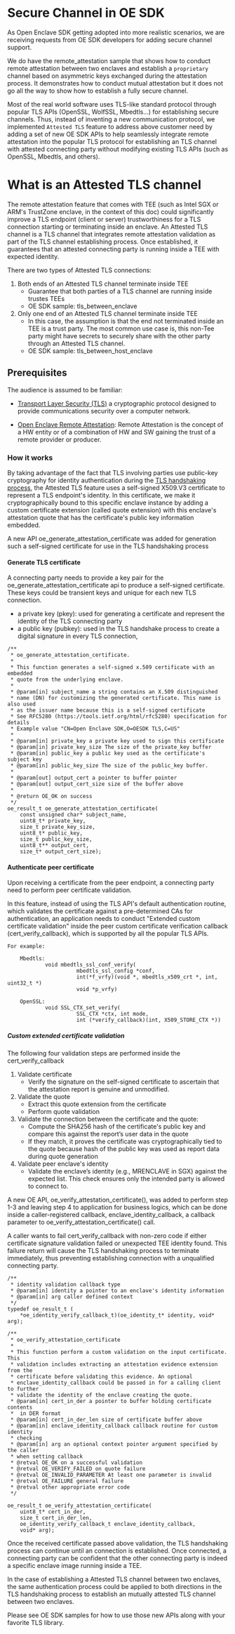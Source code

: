# Secure Channel in OE SDK

  As Open Enclave SDK getting adopted into more realistic scenarios, we are receiving requests from OE SDK developers for adding secure channel support.

  We do have the remote_attestation sample that shows how to conduct remote attestation between two enclaves and establish a `proprietary` channel based on asymmetric keys exchanged during the attestation process. It demonstrates how to conduct mutual attestation but it does not go all the way to show how to establish a fully secure channel.

  Most of the real world software uses TLS-like standard protocol through popular TLS APIs (OpenSSL, WolfSSL, Mbedtls...) for establishing secure channels. Thus, instead of inventing a new communication protocol, we implemented `Attested TLS` feature to address above customer need by adding a set of new OE SDK APIs to help seamlessly integrate remote attestation into the popular TLS protocol for establishing an TLS channel with attested connecting party without modifying existing TLS APIs (such as OpenSSL, Mbedtls, and others).

# What is an Attested TLS channel

The remote attestation feature that comes with TEE (such as Intel SGX or ARM's TrustZone enclave, in the context of this doc) could significantly improve a TLS endpoint (client or server) trustworthiness for a TLS connection starting or terminating inside an enclave. An Attested TLS channel is a TLS channel that integrates remote attestation validation as part of the TLS channel establishing process. Once established, it guarantees that an attested connecting party is running inside a TEE with expected identity.

There are two types of Attested TLS connections:
1. Both ends of an Attested TLS channel terminate inside TEE
    - Guarantee that both parties of a TLS channel are running inside trustes TEEs
    - OE SDK sample: tls_between_enclave
2. Only one end of an Attested TLS channel terminate inside TEE
    - In this case, the assumption is that the end not terminated inside an TEE is a trust party. The most common use case is, this non-Tee party might have secrets to securely share with the other party through an Attested TLS channel.
    - OE SDK sample: tls_between_host_enclave

## Prerequisites

  The audience is assumed to be familiar:

  - [Transport Layer Security (TLS)](https://en.wikipedia.org/wiki/Transport_Layer_Security) a cryptographic protocol designed to provide communications security over a computer network.

  - [Open Enclave Remote Attestation](https://github.com/Microsoft/openenclave/tree/master/samples/remote_attestation#what-is-attestation): Remote Attestation is the concept of a HW entity or of a
combination of HW and SW gaining the trust of a remote provider or producer.

### How it works

  By taking advantage of the fact that TLS involving parties use public-key cryptography for identity authentication during the [TLS handshaking process](https://en.wikipedia.org/wiki/Transport_Layer_Security#TLS_handshake), the Attested TLS feature uses a self-signed X509.V3 certificate to represent a TLS endpoint's identity. In this certificate, we make it cryptographically bound to this specific enclave instance by adding a custom certificate extension (called quote extension) with this enclave's attestation quote that has the certificate's public key information embedded.

  A new API oe_generate_attestation_certificate was added for generation such a self-signed certificate for use in the TLS handshaking process

#### Generate TLS certificate

  A connecting party needs to provide a key pair for the oe_generate_attestation_certificate api to produce a self-signed certificate. These keys could be transient keys and unique for each new TLS connection.
  - a private key (pkey): used for generating a certificate and represent the identity of the TLS connecting party
  - a public key (pubkey): used in the TLS handshake process to create a digital signature in every TLS connection,

```
/**
 * oe_generate_attestation_certificate.
 *
 * This function generates a self-signed x.509 certificate with an embedded
 * quote from the underlying enclave.
 *
 * @param[in] subject_name a string contains an X.509 distinguished
 * name (DN) for customizing the generated certificate. This name is also used
 * as the issuer name because this is a self-signed certificate
 * See RFC5280 (https://tools.ietf.org/html/rfc5280) specification for details
 * Example value "CN=Open Enclave SDK,O=OESDK TLS,C=US"
 *
 * @param[in] private_key a private key used to sign this certificate
 * @param[in] private_key_size The size of the private_key buffer
 * @param[in] public_key a public key used as the certificate's subject key
 * @param[in] public_key_size The size of the public_key buffer.
 *
 * @param[out] output_cert a pointer to buffer pointer
 * @param[out] output_cert_size size of the buffer above
 *
 * @return OE_OK on success
 */
oe_result_t oe_generate_attestation_certificate(
    const unsigned char* subject_name,
    uint8_t* private_key,
    size_t private_key_size,
    uint8_t* public_key,
    size_t public_key_size,
    uint8_t** output_cert,
    size_t* output_cert_size);
```
#### Authenticate peer certificate

Upon receiving a certificate from the peer endpoint, a connecting party need to perform peer certificate validation.

In this feature, instead of using the TLS API's default authentication routine, which validates the certificate against a pre-determined CAs for authentication, an application needs to conduct "Extended custom certificate validation" inside the peer custom certificate verification callback (cert_verify_callback), which is supported by all the popular TLS APIs.

```
For example:

    Mbedtls:
            void mbedtls_ssl_conf_verify(
                      mbedtls_ssl_config *conf,
                      int(*f_vrfy)(void *, mbedtls_x509_crt *, int, uint32_t *)
                      void *p_vrfy)

    OpenSSL:
            void SSL_CTX_set_verify(
                      SSL_CTX *ctx, int mode,
                      int (*verify_callback)(int, X509_STORE_CTX *))
```
##### Custom extended certificate validation

The following four validation steps are performed inside the cert_verify_callback
  1. Validate certificate
     - Verify the signature on the self-signed certificate to ascertain that the attestation report is genuine and unmodified.
  2. Validate the quote
     - Extract this quote extension from the certificate
     - Perform quote validation
  3. Validate the connection between the certificate and  the quote:
     - Compute the SHA256 hash of the certificate's public key and compare this against the report’s user data in the quote
     - If they match, it proves the certificate was cryptographically tied to the quote because hash of the public key was used as report data during quote generation
  4. Validate peer enclave's identity
     - Validate the enclave’s identity (e.g., MRENCLAVE in SGX) against the expected list. This check ensures only the intended party is allowed to connect to.

  A new OE API, oe_verify_attestation_certificate(), was added to perform step 1-3 and leaving step 4 to application for business logics, which can be done inside a caller-registered callback, enclave_identity_callback, a callback parameter to oe_verify_attestation_certificate() call.

  A caller wants to fail cert_verify_callback with non-zero code if either certificate signature validation failed or unexpected TEE identity found. This failure return will cause the TLS handshaking process to terminate immediately, thus preventing establishing connection with a unqualified connecting party.

```
/**
 * identity validation callback type
 * @param[in] identity a pointer to an enclave's identity information
 * @param[in] arg caller defined context
 */
typedef oe_result_t (
    *oe_identity_verify_callback_t)(oe_identity_t* identity, void* arg);

/**
 * oe_verify_attestation_certificate
 *
 * This function perform a custom validation on the input certificate. This
 * validation includes extracting an attestation evidence extension from the
 * certificate before validating this evidence. An optional
 * enclave_identity_callback could be passed in for a calling client to further
 * validate the identity of the enclave creating the quote.
 * @param[in] cert_in_der a pointer to buffer holding certificate contents
 *  in DER format
 * @param[in] cert_in_der_len size of certificate buffer above
 * @param[in] enclave_identity_callback callback routine for custom identity
 * checking
 * @param[in] arg an optional context pointer argument specified by the caller
 * when setting callback
 * @retval OE_OK on a successful validation
 * @retval OE_VERIFY_FAILED on quote failure
 * @retval OE_INVALID_PARAMETER At least one parameter is invalid
 * @retval OE_FAILURE general failure
 * @retval other appropriate error code
 */

oe_result_t oe_verify_attestation_certificate(
    uint8_t* cert_in_der,
    size_t cert_in_der_len,
    oe_identity_verify_callback_t enclave_identity_callback,
    void* arg);
```
   Once the received certificate passed above validation, the TLS handshaking process can continue until an connection is established. Once connected, a connecting party can be confident that the other connecting party is indeed a specific enclave image running inside a TEE.

In the case of establishing a Attested TLS channel between two enclaves, the same authentication process could be applied to both directions in the TLS handshaking process to establish an mutually attested TLS channel between two enclaves.

 Please see OE SDK samples for how to use those new APIs along with your favorite TLS library.
